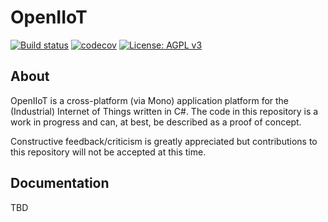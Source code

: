 <h1>OpenIIoT</h1>

[![Build status](https://ci.appveyor.com/api/projects/status/t16wbej9a631e3gw?svg=true)](https://ci.appveyor.com/project/OpenIIoTAdmin/openiiot-core)
[![codecov](https://codecov.io/gh/OpenIIoT/OpenIIoT.Core/branch/master/graph/badge.svg)](https://codecov.io/gh/OpenIIoT/OpenIIoT.Core)
[![License: AGPL v3](https://img.shields.io/badge/License-AGPL%20v3-blue.svg)](https://github.com/OpenIIoT/OpenIIoT.Core/blob/master/LICENSE)

## About

OpenIIoT is a cross-platform (via Mono) application platform for the (Industrial) Internet of Things written in C#.  The code in this repository is a work in progress and can, at best, be described as a proof of concept.

Constructive feedback/criticism is greatly appreciated but contributions to this repository will not be accepted at this time.

## Documentation

TBD
